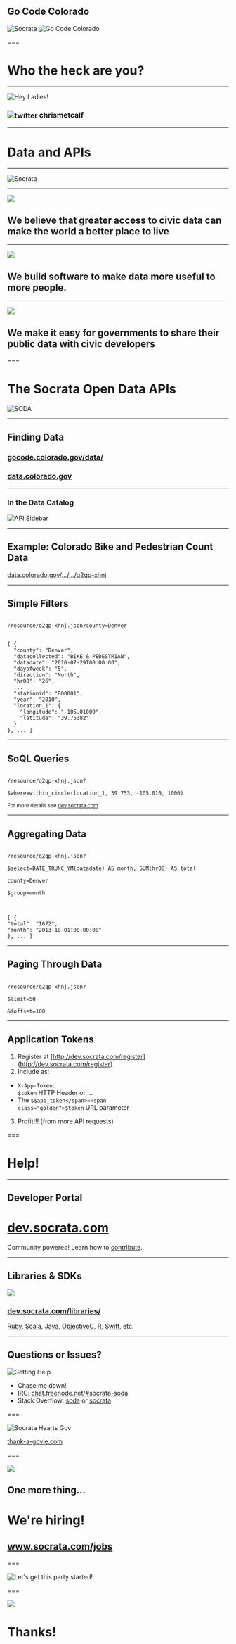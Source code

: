 ## Go Code Colorado

![Socrata](/presentations/img/snu_geek.png) ![Go Code Colorado](/presentations/img/gocode.png)

===

# Who the heck are you?

---

![Hey Ladies!](/presentations/img/metcalf.jpg)

<h3><img src="/presentations/img/twitter.png" alt="twitter" style="vertical-align: middle" /> chrismetcalf</h3>

--- 

<h1><span class="toy-store-blue">Data</span> and <span class="blushing-salmon">APIs</span></h1>

---

![Socrata](/presentations/img/socrata-white-large.png)

--- 

<img class="fullscreen-img" src="/presentations/img/denver.jpg" />

<h2>We believe that <span class="toy-store-blue">greater access</span> to <span class="blushing-salmon">civic data</span> can make the world a <span class="golden">better place to live</span></h2>

<!-- https://www.flickr.com/photos/respres/2344689317 -->

---

<img class="fullscreen-img" src="/presentations/img/at_table.jpg" />

<h2>We build <span class="toy-store-blue">software</span> to make data <span class="blushing-salmon">more useful</span> to <span class="golden">more people</span>.</h2>

<!-- https://www.flickr.com/photos/hyku/2497370097 -->

---

<img class="fullscreen-img" src="/presentations/img/city_hall.jpg" />

<h2>We make it <span class="toy-store-blue">easy</span> for <span class="blushing-salmon">governments</span> to share their public data with <span class="golden">civic developers</span></h2>

===

# The Socrata Open Data APIs

![SODA](/presentations/img/snuffleupadata.png)

---

## Finding Data

### [gocode.colorado.gov/data/](http://gocode.colorado.gov/data/)
### [data.colorado.gov](https://data.colorado.gov/)

---

### In the Data Catalog

![API Sidebar](http://dev.socrata.com/img/sidebar.gif)

---

## Example: Colorado Bike and Pedestrian Count Data

[data.colorado.gov/.../.../q2qp-xhnj](https://data.colorado.gov/Transportation/Colorado-Bike-and-Pedestrian-Count-Data/q2qp-xhnj)

---

## Simple Filters

<code>
/resource/q2qp-xhnj.json?<span class="toy-store-blue">county</span>=<span class="golden">Denver</span>
</code>

<pre><code data-trim contenteditable class="javascript">
[ {
  "county": "Denver",
  "datacollected": "BIKE & PEDESTRIAN",
  "datadate": "2010-07-29T00:00:00",
  "dayofweek": "5",
  "direction": "North",
  "hr00": "26",
  ...
  "stationid": "B00001",
  "year": "2010",
  "location_1": {
    "longitude": "-105.01009",
    "latitude": "39.75382"
  }
}, ... ]
</code></pre>

---

## SoQL Queries

<code>
/resource/q2qp-xhnj.json?<br/>
<span class="toy-store-blue">$where</span>=<span class="golden">within_circle(location_1, 39.753, -105.010, 1000)</span>
</code>

<small style="padding-top: 5em">For more details see <a href="http://dev.socrata.com">dev.socrata.com</a></small>

---

## Aggregating Data

<code>
/resource/q2qp-xhnj.json?<br/>
<span class="toy-store-blue">$select</span>=<span class="golden">DATE_TRUNC_YM(datadate) AS month, SUM(hr08) AS total</span><br>
<span class="toy-store-blue">county</span>=<span class="golden">Denver</span><br>
<span class="toy-store-blue">$group</span>=<span class="golden">month</span><br>
</code>

<pre><code data-trim contenteditable class="javascript">
[ {
"total": "1672",
"month": "2013-10-01T00:00:00"
}, ... ]
</code></pre>

---

## Paging Through Data

<code contenteditable>
/resource/q2qp-xhnj.json?<br/>
<span class="toy-store-blue">$limit</span>=<span class="golden">50</span><br/>
&amp;<span class="toy-store-blue">$offset</span>=<span class="golden">100</span>
</code>

---

## Application Tokens

1. Register at [http://dev.socrata.com/register](http://dev.socrata.com/register)
2. Include as:
  - <code><span class="toy-store-blue">X-App-Token</span>: <span class="golden">$token</span></code> HTTP Header or ... 
  - The <code><span class="toy-store-blue">$$app_token</span>=<span class="golden">$token</span></code> URL parameter
3. Profit!!! (from more API requests)

===

# Help!

---

## Developer Portal

# [dev.socrata.com](http://dev.socrata.com)

<div class="footnote">Community powered! Learn how to <a href="http://dev.socrata.com/contributing.html">contribute</a>.</div>

---

## Libraries &amp; SDKs

<img src="../../img/socrata-heart-opensource.png"/>

### [dev.socrata.com/libraries/](http://dev.socrata.com/libraries/)

<div class="footnote"><a href="http://socrata.github.io/soda-ruby/">Ruby</a>, <a href="https://github.com/socrata/soda-scala">Scala</a>, <a href="http://socrata.github.io/soda-java/">Java</a>, <a href="https://github.com/socrata/soda-ios-sdk">ObjectiveC</a>, <a href="https://github.com/Chicago/RSocrata">R</a>, <a href="https://github.com/socrata/soda-swift">Swift</a>, etc.</div>

--- 

## Questions or Issues?

![Getting Help](/presentations/img/live-support.gif)

- Chase me down!
- IRC: [chat.freenode.net/#socrata-soda](irc://chat.freenode.net/#socrata-soda)
- Stack Overflow: [soda](http://stackoverflow.com/questions/tagged/soda) or [socrata](http://stackoverflow.com/questions/tagged/socrata)

===

![Socrata Hearts Gov](/presentations/img/snuf-luv.png)

[thank-a-govie.com](http://thank-a-govie.com)

===

<img class="fullscreen-img" src="/presentations/img/work_tounge.gif" />

## One more thing...

<h1 class="fragment" data-fragment-index="0">We're hiring!</h1>

<h2 class="fragment" data-fragment-index="1"><a href="http://www.socrata.com/jobs">www.socrata.com/jobs</a></h2>

===

![Let's get this party started!](/presentations/img/lets_get_this_party_started.gif)

===

<img class="fullscreen-img" src="/presentations/img/team.jpg"/>

# Thanks!

